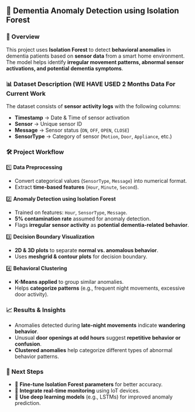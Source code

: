 ## **🧠 Dementia Anomaly Detection using Isolation Forest**  

### **📌 Overview**  
This project uses **Isolation Forest** to detect **behavioral anomalies** in dementia patients based on **sensor data** from a smart home environment. The model helps identify **irregular movement patterns, abnormal sensor activations, and potential dementia symptoms**.  

### **📊 Dataset Description (WE HAVE USED 2 Months Data For Current Work**  
The dataset consists of **sensor activity logs** with the following columns:  
- **Timestamp** → Date & Time of sensor activation  
- **Sensor** → Unique sensor ID  
- **Message** → Sensor status (`ON`, `OFF`, `OPEN`, `CLOSE`)  
- **SensorType** → Category of sensor (`Motion`, `Door`, `Appliance`, etc.)  

### **🛠️ Project Workflow**  
1️⃣ **Data Preprocessing**  
   - Convert categorical values (`SensorType`, `Message`) into numerical format.  
   - Extract **time-based features** (`Hour`, `Minute`, `Second`).  

2️⃣ **Anomaly Detection using Isolation Forest**  
   - Trained on features: `Hour`, `SensorType`, `Message`.  
   - **5% contamination rate** assumed for anomaly detection.  
   - Flags **irregular sensor activity** as **potential dementia-related behavior**.  

3️⃣ **Decision Boundary Visualization**  
   - **2D & 3D plots** to separate **normal vs. anomalous behavior**.  
   - Uses **meshgrid & contour plots** for decision boundary.  

4️⃣ **Behavioral Clustering**  
   - **K-Means applied** to group similar anomalies.  
   - Helps **categorize patterns** (e.g., frequent night movements, excessive door activity).  

### **📈 Results & Insights**  
- Anomalies detected during **late-night movements** indicate **wandering behavior**.  
- Unusual **door openings at odd hours** suggest **repetitive behavior or confusion**.  
- **Clustered anomalies** help categorize different types of abnormal behavior patterns.  

### **📌 Next Steps**  
- 🔹 **Fine-tune Isolation Forest parameters** for better accuracy.  
- 🔹 **Integrate real-time monitoring** using IoT devices.  
- 🔹 **Use deep learning models** (e.g., LSTMs) for improved anomaly prediction.  

